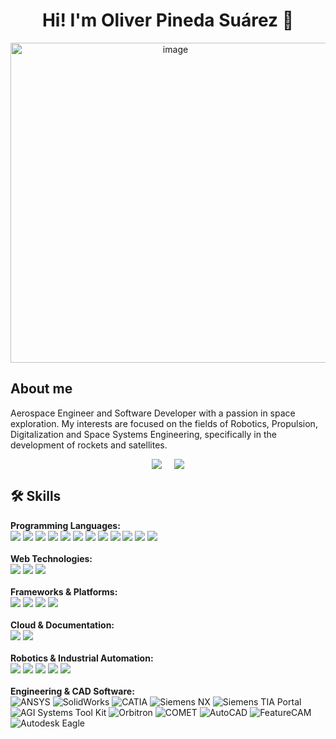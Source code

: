 <h1 align="center">Hi! I'm Oliver Pineda Suárez 🔭</h1>

<p align="center">
  <img width="512" alt="image" src="https://github.com/user-attachments/assets/c25086d4-dac1-4783-b3e6-0ba1714733ba" />
</p>
  
## About me

Aerospace Engineer and Software Developer with a passion in space exploration. My interests are focused on the fields of Robotics, Propulsion, Digitalization and Space Systems Engineering, specifically in the development of rockets and satellites.

<div style="display: flex; justify-content: center; gap: 20px;" align="center">
  <img src="https://github-readme-stats.vercel.app/api/top-langs/?username=OliverPSZ&layout=donut&theme=holi&hide_border=true" />
  <img src="https://github-readme-stats.vercel.app/api?username=OliverPSZ&show_icons=true&theme=holi&hide_border=true" />
</div>

## 🛠 Skills

<p align="center">
  
  <!-- Programming Languages -->
  <div>
    <strong>Programming Languages:</strong><br>
    <img src="https://img.shields.io/badge/Python-3776AB?style=for-the-badge&logo=python&logoColor=white" />
    <img src="https://img.shields.io/badge/Java-007396?style=for-the-badge&logo=openjdk&logoColor=white" />
    <img src="https://img.shields.io/badge/MATLAB-0076A8?style=for-the-badge&logo=mathworks&logoColor=white" />
    <img src="https://img.shields.io/badge/C-00599C?style=for-the-badge&logo=c&logoColor=white" />
    <img src="https://img.shields.io/badge/C++-00599C?style=for-the-badge&logo=c%2B%2B&logoColor=white" />
    <img src="https://img.shields.io/badge/C%23-239120?style=for-the-badge&logo=c-sharp&logoColor=white" />
    <img src="https://img.shields.io/badge/Dart-0175C2?style=for-the-badge&logo=dart&logoColor=white" />
    <img src="https://img.shields.io/badge/R-276DC3?style=for-the-badge&logo=r&logoColor=white" />
    <img src="https://img.shields.io/badge/Visual%20Basic%20(VBA)-813084?style=for-the-badge&logo=microsoft&logoColor=white" />
    <img src="https://img.shields.io/badge/SQL-4479A1?style=for-the-badge&logo=postgresql&logoColor=white" />
    <img src="https://img.shields.io/badge/Fortran-734F96?style=for-the-badge&logo=fortran&logoColor=white" />
    <img src="https://img.shields.io/badge/Assembly-525252?style=for-the-badge&logo=assemblyscript&logoColor=white" />
  </div>

  <br>

  <!-- Web Technologies -->
  <div>
    <strong>Web Technologies:</strong><br>
    <img src="https://img.shields.io/badge/JavaScript-F7DF1E?style=for-the-badge&logo=javascript&logoColor=black" />
    <img src="https://img.shields.io/badge/HTML5-E34F26?style=for-the-badge&logo=html5&logoColor=white" />
    <img src="https://img.shields.io/badge/CSS3-1572B6?style=for-the-badge&logo=css3&logoColor=white" />
  </div>

  <br>

  <!-- Frameworks and Platforms -->
  <div>
    <strong>Frameworks & Platforms:</strong><br>
    <img src="https://img.shields.io/badge/Qt-41CD52?style=for-the-badge&logo=qt&logoColor=white" />
    <img src="https://img.shields.io/badge/Streamlit-FF4B4B?style=for-the-badge&logo=streamlit&logoColor=white" />
    <img src="https://img.shields.io/badge/Qiskit-6929c4?style=for-the-badge&logo=qiskit&logoColor=white" />
    <img src="https://img.shields.io/badge/F--Prime-0033A0?style=for-the-badge&logo=nasa&logoColor=white" />
  </div>

  <br>

  <!-- Cloud and Documentation -->
  <div>
    <strong>Cloud & Documentation:</strong><br>
    <img src="https://img.shields.io/badge/AWS-232F3E?style=for-the-badge&logo=amazon-aws&logoColor=white" />
    <img src="https://img.shields.io/badge/LaTeX-008080?style=for-the-badge&logo=latex&logoColor=white" />
  </div>

  <br>

  <!-- Industrial Automation -->
  <div>
    <strong>Robotics & Industrial Automation:</strong><br>
    <img src="https://img.shields.io/badge/BaSyx%20(AAS)-00549F?style=for-the-badge&logo=eclipse&logoColor=white" />
    <img src="https://img.shields.io/badge/LabVIEW-FFDB00?style=for-the-badge&logo=national-instruments&logoColor=black" />
    <img src="https://img.shields.io/badge/PLC%20Programming-217346?style=for-the-badge&logo=siemens&logoColor=white" />
    <img src="https://img.shields.io/badge/G--code%20(CNC)-444444?style=for-the-badge&logo=cnc-router&logoColor=white" />
    <img src="https://img.shields.io/badge/ROS-22314E?style=for-the-badge&logo=ros&logoColor=white" />
  </div>

  <br>

  <!-- Engineering & CAD Software -->
  <div>
    <strong>Engineering & CAD Software:</strong><br>
    <img src="https://img.shields.io/badge/ANSYS-003B5C?style=for-the-badge&logo=ansys&logoColor=white" alt="ANSYS">
    <img src="https://img.shields.io/badge/SolidWorks-808080?style=for-the-badge&logo=solidworks&logoColor=white" alt="SolidWorks">
    <img src="https://img.shields.io/badge/CATIA-4B6F44?style=for-the-badge&logo=catia&logoColor=white" alt="CATIA">
    <img src="https://img.shields.io/badge/Siemens%20NX-009639?style=for-the-badge&logo=siemens&logoColor=white" alt="Siemens NX">
    <img src="https://img.shields.io/badge/Siemens%20TIA%20Portal-0A6C37?style=for-the-badge&logo=siemens&logoColor=white" alt="Siemens TIA Portal">
    <img src="https://img.shields.io/badge/AGI%20Systems%20Tool%20Kit-4E92C1?style=for-the-badge&logo=agile&logoColor=white" alt="AGI Systems Tool Kit">
    <img src="https://img.shields.io/badge/Orbitron-DAA520?style=for-the-badge&logo=orbitron&logoColor=white" alt="Orbitron">
    <img src="https://img.shields.io/badge/COMET-17B7B8?style=for-the-badge&logo=cloud&logoColor=white" alt="COMET">
    <img src="https://img.shields.io/badge/AutoCAD-FF6A00?style=for-the-badge&logo=autocad&logoColor=white" alt="AutoCAD">
    <img src="https://img.shields.io/badge/FeatureCAM-3A7F44?style=for-the-badge&logo=featurecam&logoColor=white" alt="FeatureCAM">
    <img src="https://img.shields.io/badge/Autodesk%20Eagle-5B9BD5?style=for-the-badge&logo=autodesk&logoColor=white" alt="Autodesk Eagle">
</div>

</p>




<!--
**OliverPSZ/OliverPSZ** is a ✨ _special_ ✨ repository because its `README.md` (this file) appears on your GitHub profile.

Here are some ideas to get you started:

- 🔭 I’m currently working on ...
- 🌱 I’m currently learning ...
- 👯 I’m looking to collaborate on ...
- 🤔 I’m looking for help with ...
- 💬 Ask me about ...
- 📫 How to reach me: ...
- 😄 Pronouns: ...
- ⚡ Fun fact: ...
-->
